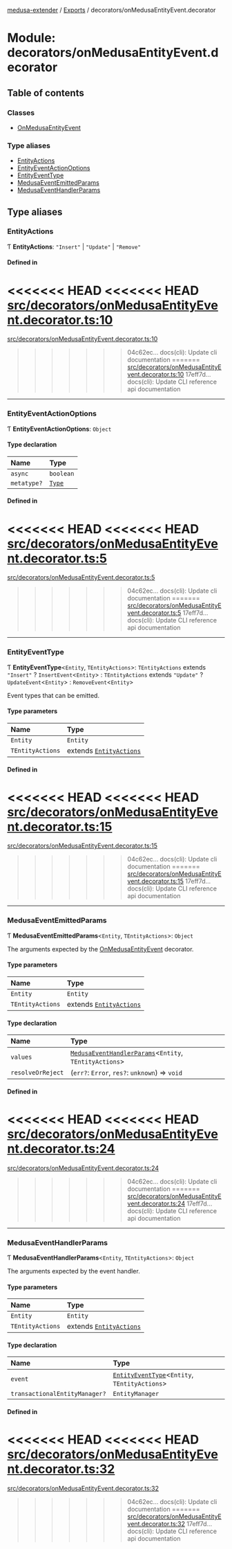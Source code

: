 [medusa-extender](../README.md) / [Exports](../modules.md) / decorators/onMedusaEntityEvent.decorator

# Module: decorators/onMedusaEntityEvent.decorator

## Table of contents

### Classes

- [OnMedusaEntityEvent](../classes/decorators_onMedusaEntityEvent_decorator.OnMedusaEntityEvent.md)

### Type aliases

- [EntityActions](decorators_onMedusaEntityEvent_decorator.md#entityactions)
- [EntityEventActionOptions](decorators_onMedusaEntityEvent_decorator.md#entityeventactionoptions)
- [EntityEventType](decorators_onMedusaEntityEvent_decorator.md#entityeventtype)
- [MedusaEventEmittedParams](decorators_onMedusaEntityEvent_decorator.md#medusaeventemittedparams)
- [MedusaEventHandlerParams](decorators_onMedusaEntityEvent_decorator.md#medusaeventhandlerparams)

## Type aliases

### EntityActions

Ƭ **EntityActions**: ``"Insert"`` \| ``"Update"`` \| ``"Remove"``

#### Defined in

<<<<<<< HEAD
<<<<<<< HEAD
[src/decorators/onMedusaEntityEvent.decorator.ts:10](https://github.com/adrien2p/medusa-extender/blob/8d611e7/src/decorators/onMedusaEntityEvent.decorator.ts#L10)
=======
[src/decorators/onMedusaEntityEvent.decorator.ts:10](https://github.com/adrien2p/medusa-extender/blob/b9aa690/src/decorators/onMedusaEntityEvent.decorator.ts#L10)
>>>>>>> 04c62ec... docs(cli): Update cli documentation
=======
[src/decorators/onMedusaEntityEvent.decorator.ts:10](https://github.com/adrien2p/medusa-extender/blob/d7ce7dc/src/decorators/onMedusaEntityEvent.decorator.ts#L10)
>>>>>>> 17eff7d... docs(cli): Update CLI reference api documentation

___

### EntityEventActionOptions

Ƭ **EntityEventActionOptions**: `Object`

#### Type declaration

| Name | Type |
| :------ | :------ |
| `async` | `boolean` |
| `metatype?` | [`Type`](../interfaces/core_types.Type.md) |

#### Defined in

<<<<<<< HEAD
<<<<<<< HEAD
[src/decorators/onMedusaEntityEvent.decorator.ts:5](https://github.com/adrien2p/medusa-extender/blob/8d611e7/src/decorators/onMedusaEntityEvent.decorator.ts#L5)
=======
[src/decorators/onMedusaEntityEvent.decorator.ts:5](https://github.com/adrien2p/medusa-extender/blob/b9aa690/src/decorators/onMedusaEntityEvent.decorator.ts#L5)
>>>>>>> 04c62ec... docs(cli): Update cli documentation
=======
[src/decorators/onMedusaEntityEvent.decorator.ts:5](https://github.com/adrien2p/medusa-extender/blob/d7ce7dc/src/decorators/onMedusaEntityEvent.decorator.ts#L5)
>>>>>>> 17eff7d... docs(cli): Update CLI reference api documentation

___

### EntityEventType

Ƭ **EntityEventType**<`Entity`, `TEntityActions`\>: `TEntityActions` extends ``"Insert"`` ? `InsertEvent`<`Entity`\> : `TEntityActions` extends ``"Update"`` ? `UpdateEvent`<`Entity`\> : `RemoveEvent`<`Entity`\>

Event types that can be emitted.

#### Type parameters

| Name | Type |
| :------ | :------ |
| `Entity` | `Entity` |
| `TEntityActions` | extends [`EntityActions`](decorators_onMedusaEntityEvent_decorator.md#entityactions) |

#### Defined in

<<<<<<< HEAD
<<<<<<< HEAD
[src/decorators/onMedusaEntityEvent.decorator.ts:15](https://github.com/adrien2p/medusa-extender/blob/8d611e7/src/decorators/onMedusaEntityEvent.decorator.ts#L15)
=======
[src/decorators/onMedusaEntityEvent.decorator.ts:15](https://github.com/adrien2p/medusa-extender/blob/b9aa690/src/decorators/onMedusaEntityEvent.decorator.ts#L15)
>>>>>>> 04c62ec... docs(cli): Update cli documentation
=======
[src/decorators/onMedusaEntityEvent.decorator.ts:15](https://github.com/adrien2p/medusa-extender/blob/d7ce7dc/src/decorators/onMedusaEntityEvent.decorator.ts#L15)
>>>>>>> 17eff7d... docs(cli): Update CLI reference api documentation

___

### MedusaEventEmittedParams

Ƭ **MedusaEventEmittedParams**<`Entity`, `TEntityActions`\>: `Object`

The arguments expected by the [OnMedusaEntityEvent](../classes/decorators_onMedusaEntityEvent_decorator.OnMedusaEntityEvent.md) decorator.

#### Type parameters

| Name | Type |
| :------ | :------ |
| `Entity` | `Entity` |
| `TEntityActions` | extends [`EntityActions`](decorators_onMedusaEntityEvent_decorator.md#entityactions) |

#### Type declaration

| Name | Type |
| :------ | :------ |
| `values` | [`MedusaEventHandlerParams`](decorators_onMedusaEntityEvent_decorator.md#medusaeventhandlerparams)<`Entity`, `TEntityActions`\> |
| `resolveOrReject` | (`err?`: `Error`, `res?`: `unknown`) => `void` |

#### Defined in

<<<<<<< HEAD
<<<<<<< HEAD
[src/decorators/onMedusaEntityEvent.decorator.ts:24](https://github.com/adrien2p/medusa-extender/blob/8d611e7/src/decorators/onMedusaEntityEvent.decorator.ts#L24)
=======
[src/decorators/onMedusaEntityEvent.decorator.ts:24](https://github.com/adrien2p/medusa-extender/blob/b9aa690/src/decorators/onMedusaEntityEvent.decorator.ts#L24)
>>>>>>> 04c62ec... docs(cli): Update cli documentation
=======
[src/decorators/onMedusaEntityEvent.decorator.ts:24](https://github.com/adrien2p/medusa-extender/blob/d7ce7dc/src/decorators/onMedusaEntityEvent.decorator.ts#L24)
>>>>>>> 17eff7d... docs(cli): Update CLI reference api documentation

___

### MedusaEventHandlerParams

Ƭ **MedusaEventHandlerParams**<`Entity`, `TEntityActions`\>: `Object`

The arguments expected by the event handler.

#### Type parameters

| Name | Type |
| :------ | :------ |
| `Entity` | `Entity` |
| `TEntityActions` | extends [`EntityActions`](decorators_onMedusaEntityEvent_decorator.md#entityactions) |

#### Type declaration

| Name | Type |
| :------ | :------ |
| `event` | [`EntityEventType`](decorators_onMedusaEntityEvent_decorator.md#entityeventtype)<`Entity`, `TEntityActions`\> |
| `transactionalEntityManager?` | `EntityManager` |

#### Defined in

<<<<<<< HEAD
<<<<<<< HEAD
[src/decorators/onMedusaEntityEvent.decorator.ts:32](https://github.com/adrien2p/medusa-extender/blob/8d611e7/src/decorators/onMedusaEntityEvent.decorator.ts#L32)
=======
[src/decorators/onMedusaEntityEvent.decorator.ts:32](https://github.com/adrien2p/medusa-extender/blob/b9aa690/src/decorators/onMedusaEntityEvent.decorator.ts#L32)
>>>>>>> 04c62ec... docs(cli): Update cli documentation
=======
[src/decorators/onMedusaEntityEvent.decorator.ts:32](https://github.com/adrien2p/medusa-extender/blob/d7ce7dc/src/decorators/onMedusaEntityEvent.decorator.ts#L32)
>>>>>>> 17eff7d... docs(cli): Update CLI reference api documentation

